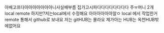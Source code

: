 아배고프다아아아아아아아니사실배부름
집가고시파다다다다다다다다
주ㅠ머니 2개 local remote
하지만?저는local에서 수정해요 
아아아아아아알ㅇ
local 에서 작업한거 remote 통해서 github로 보내요
저는 gitHUB는 몰라요 제가아는 HUB는 옥천HUB밖에없어요
